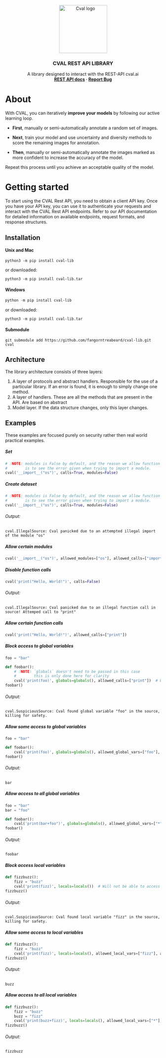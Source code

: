 <!-- TOP OF README ANCHOR -->
<a name="top"></a>

<!-- PROJECT LOGO -->
<br />
<div align="center">
  <p>
    <img src="https://github.com/fangorntreabeard/cval-lib/blob/main/logo/logo.jpg?raw=true" alt="Cval logo" width="155" height="155">
  </p>

<h3 align="center">CVAL REST API LIBRARY</h3>

  <p align="center">
    A library designed to interact with the REST-API cval.ai
    <br/>
    <b>
      <a href="https://cval.ai">REST API docs</a>
      ·
      <a href="https://github.com/fangorntreabeard/cval-lib/issues">Report Bug</a>
    </b>
  </p>
</div>

# About

With CVAL, you can iteratively **improve your models** by following our active learning loop.

* **First**, manually or semi-automatically annotate a random set of images.

* **Next**, train your model and use uncertainty and diversity methods to score the remaining images for annotation.

* **Then**, manually or semi-automatically annotate the images marked as more confident to increase the accuracy of the model.

Repeat this process until you achieve an acceptable quality of the model.

# Getting started

To start using the CVAL Rest API, you need to obtain a client API key. 
Once you have your API key, you can use it to authenticate your requests and interact with the CVAL Rest API endpoints. 
Refer to our API documentation for detailed information on available endpoints, request formats, and response structures.

## Installation

#### Unix and Mac
```shell
python3 -m pip install cval-lib
```
or downloaded:

```shell
python3 -m pip install cval-lib.tar
```

#### Windows
```powershell
python -m pip install cval-lib
```
or downloaded:
```shell
python3 -m pip install cval-lib.tar
```

#### Submodule
```shell
git submodule add https://github.com/fangorntreabeard/cval-lib.git cval
```
## Architecture
The library architecture consists of three layers:
1. A layer of protocols and abstract handlers. Responsible for the use of a particular library. If an error is found, it is enough to simply change one method.
2. A layer of handlers. These are all the methods that are present in the API. Are based on abstract
3. Model layer. If the data structure changes, only this layer changes.

## Examples
These examples are focused purely on security rather then real world practical examples.

##### Set

```python
# :NOTE: modules is False by default, and the reason we allow function calls
#        is to see the error given when trying to import a module.
cval('__import__("os")', calls=True, modules=False)
```


##### Create dataset
```python
# :NOTE: modules is False by default, and the reason we allow function calls
#        is to see the error given when trying to import a module.
cval('__import__("os")', calls=True, modules=False)
```

###### Output:
```text
cval.IllegalSource: Cval panicked due to an attempted illegal import of the module "os"
```

##### Allow certain modules
```python
cval('__import__("os")', allowed_modules=["os"], allowed_calls=["import"])
```

##### Disable function calls
```python
cval('print("Hello, World!")', calls=False)
```

###### Output:
```text
cval.IllegalSource: Cval panicked due to an illegal function call in source! Attemped call to "print"
```

##### Allow certain function calls
```python
cval('print("Hello, World!")', allowed_calls=["print"])
```

##### Block access to global variables
```python
foo = "bar"

def foobar():
    # :NOTE: `globals` doesn't need to be passed in this case
    #        this is only done here for clarity 
    cval('print(foo)', globals=globals(), allowed_calls=["print"])  # Will not be able to access "foo"
foobar()
```

###### Output:
```text
cval.SuspiciousSource: Cval found global variable "foo" in the source, killing for safety.
```

##### Allow some access to global variables
```python
foo = "bar"

def foobar():
    cval('print(foo)', globals=globals(), allowed_global_vars=["foo"], allowed_calls=["print"])
foobar()
```

###### Output:
```text
bar
```

##### Allow access to all global variables
```python
foo = "bar"
bar = "foo"

def foobar():
    cval('print(bar+foo")', globals=globals(), allowed_global_vars=["*"], allowed_calls=["print"])
foobar()
```

###### Output:
```text
foobar
```

##### Block access local variables
```python
def fizzbuzz():
    fizz = "buzz"
    cval('print(fizz)', locals=locals())  # Will not be able to access "fizz"
fizzbuzz()
```

###### Output:
```text
cval.SuspiciousSource: Cval found local variable "fizz" in the source, killing for safety.
```

##### Allow some access to local variables
```python
def fizzbuzz():
    fizz = "buzz"
    cval('print(fizz)', locals=locals(), allowed_local_vars=["fizz"], allowed_calls=["print"])
fizzbuzz()
```

###### Output:
```text
buzz
```

##### Allow access to all local variables
```python
def fizzbuzz():
    fizz = "buzz"
    buzz = "fizz"
    cval('print(buzz+fizz)', locals=locals(), allowed_local_vars=["*"], allowed_calls=["print"])
fizzbuzz()
```

###### Output:
```text
fizzbuzz
```
